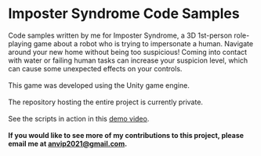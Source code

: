 # Imposter Syndrome Code Samples
Code samples written by me for Imposter Syndrome, a 3D 1st-person role-playing game about a robot who is trying to impersonate a human. Navigate around your new home without being too suspicious! Coming into contact with water or failing human tasks can increase your suspicion level, which can cause some unexpected effects on your controls.\
 \
This game was developed using the Unity game engine.\
 \
The repository hosting the entire project is currently private.\
 \
See the scripts in action in this [demo video](https://1drv.ms/v/s!AowguBSlb55mnTtOLk6tccV5LIFL).\
 \
**If you would like to see more of my contributions to this project, please email me at anvip2021@gmail.com.**
